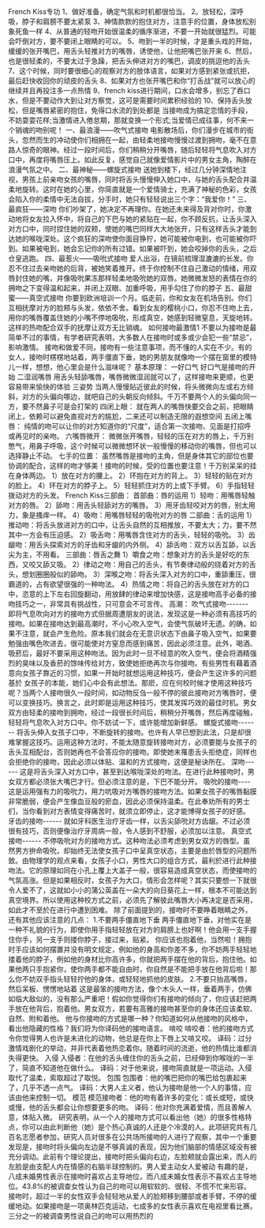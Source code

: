 French Kiss专功
1、做好准备，确定气氛和时机都很恰当。
2。放轻松，深呼吸，脖子和肩膀不要太紧泵
3、神情款款的抱住对方，注意手的位置，身体放松别象死鱼一样
4、从普通的轻吻开始很温柔的循序渐进，不要一开始就很猛烈。可能会吓倒对方，要不要闭上眼睛的可以。
5、吻到一半的时候，才是重头戏的开始，缓缓的张开嘴巴，用舌头轻推对方的嘴唇，诱使他，让他把嘴巴张开来
6、然后，也是很轻柔的，不要太过于急躁，把舌头伸进对方的嘴巴，调皮的挑逗他的舌头
7、这个时候，同时要很细心的观察对方的肢体语言，如果对方感到紧张或抗拒，最后赶快收回你的顽皮的舌头
8、如果对方也张开嘴巴和你“打舌战”就可以放心的继续并且再投注多一点热情
9、french kiss进行期间，口水会增多，别忘了吞口水，但是不要动作大到让对方察觉，这可是需要时间累积经验的
10、保持舌头放松，但是嘴唇紧密的抱住，免得口水流的到处都是
当接吻成为搞定恋情的手段，不妨耍耍花样;当激情进入倦怠期，那就变换一个形式;当爱情已成往事，何不来一个销魂的吻别呢！
一、最浪漫——吹气式接吻
电影散场后，你们漫步在城市的街头，忽然而生的冲动使你们相拥在一起，由轻柔地接吻慢慢过渡到拥吻，毫不在意路人惊奇的眼神。经过一段时间后，你们稍稍分开嘴唇，随后轻轻将气息吹入对方口中，再度将嘴唇压上。如此反复，感觉自己就像爱情影片中的男女主角，陶醉在浪漫气氛之中。
二、最神秘——螺旋式接吻
送她到楼下，经过几分钟深情地注视，男孩上前亲吻女孩的嘴唇，同时将舌头慢慢伸入她口中，与她的舌头配合并温柔地旋转。这时在她的心里，你简直就是一个爱情骑士，充满了神秘的色彩，女孩会陷入你的柔情中无法自拔，分手时，她只有轻轻说出三个字：“我爱你！”
三、最疯狂——深吻
你们吵架了，她决定不再理你。在她还未来得及背对你时，你激动地将女友拉入怀中，将自己的下巴与她的紧贴在一起，你不顾反抗，让舌头深入对方口中，同时捏住她的双颊，使她的嘴巴同样大大地张开，只有这样舌头才能到达她的喉咙深处。这个疯狂的深吻使你面目狰狞，她可能被你电到，也可能被你吓到。如果被电到，她会忘记你的所有过错。如果被吓到，她会咬掉你的舌头，之后仓皇逃跑。
四、最惹火——吸吮式接吻
爱人出浴，在镜前梳理湿漉漉的长发。你忍不住过去亲吻她的后背，被她笑着推开。终于你控制不住自己激动的情绪，用双唇封住她的嘴，并像吸吮果冻那样轻柔地吸吮她的双唇。她微微发怒的表情在你的拥吻之下变得温和起来，并闭上双眼、加重呼吸，用手勾住了你的脖子
五、最甜蜜——真空式接吻
你要到欧洲培训一个月。临走前，你和女友在机场告别。你们互相抚摩对方的脸颊与头发，依依不舍。看到女友的樱桃小口，你忍不住吻上去，用你的嘴唇覆盖住她的小嘴不停地吸吮，形成真空，她感到轻微窒息，天旋地转。这样的热吻配合双手的抚摩让双方无比销魂。 如何接吻最激情1
不要以为接吻是最简单不过的事情，有学者研究表明，大多数人在接吻时或多或少会犯一些“禁忌”，影响激情。
接吻和做爱不同，接吻有一些注意事项，而不懂的人实在不少。有的女人，接吻时楞楞地站着，两手僵直下垂，她的男朋友就像吻一个摆在窗里的模特儿一样，想想，他心里会是什么滋味呢？
基本原理：
一好口气
好口气是接吻的开始
二湿润嘴唇
用舌头轻舔嘴唇，嘴唇微微湿润就可以了，这样接吻来更顺，也更容易带来愉快的体验 三姿势
当两人慢慢贴近彼此的时候，将头微微向左或右方倾斜，对方的头偏向哪边，就吧自己的头朝反向倾斜。千万不要两个人的头偏向同一方，要不然鼻子可是会打架的
四闭上眼：
就在两人的嘴唇快要交会之前，把眼睛闭上，依赖可以避免直视对方的尴尬，二来还可以制造无限的遐想空间
五闭上嘴唇：
纯情的吻可以让你的对方知道你的“尺度”，适合第一次接吻、见面是打招呼或再见时的亲吻。
六嘴唇微开：
微微张开嘴唇，轻轻的压在对方的唇上，千万别憋气，用鼻子呼吸，这个时候可以微微想环状一般慢慢的移动你的嘴唇，但也可以选择静止不动。
七手的位置：
虽然嘴唇是接吻的主角，但是身体其它的部位也要协调的配合，这样的吻才够美！接吻的时候，受的位置也要注意！千万别呆呆的挂在身体两边。
1）放在对方的腰上。
2）环抱在对方的背上。
3）轻轻的贴在对方的脸上。
4）环在对方的脖子上。
5）轻轻抓住对方的上或下手臂。
6）手指轻轻拨动对方的头发。
French Kiss三部曲：
首部曲：唇的运用
1）轻吻：用嘴唇轻触对方的唇。
2）舔吻：用舌头轻舔对方的嘴唇。
3）用牙齿轻咬对方的唇，别太用力，象是搔痒一样。
4）吸吻：用嘴唇轻轻的吸吮对方的唇
二部曲：舌的运用
1）推动吻：将舌头放进对方的口中，让舌头自然的互相推放，不要太大；力，要不然其中一方会有压迫感。
2）吸舌吻：用嘴唇含住对方的舌头，轻轻的吸吮。
3）齿龈吻：用舌头探索对方的牙齿和牙龈的内外侧。
4）舔舌吻：双方以舌互舔，以舌尖为主，不用看。
三部曲：唇舌之舞
1）嚼食之吻：想象对方的舌头是好吃的东西，又咬又舔又吸。
2）律动之吻：用自己的舌头，有节奏律动般的绕着对方的舌头，想划圈圈般似的舔吻。
3）深喉之吻：将舌头深入对方的口中，重舔重压，很霸道的，占有欲望很强的一种吻法。
4）热情之吻：将自己的舌头放在对方的口中，恣意的上下左右回旋翻动，用放肆的律动来增加快感，这是接吻高手必备的接吻技巧之一，非常具有挑战性，只可意会不可言传。
高潮：
吹气式接吻------- 即将气息吹向对方的接吻方式但据周遭朋友的说法，发现这是一种必须有高技巧的接吻。如果在接吻达到最高潮时，不小心吹入空气，会使气氛破坏无遗。的确，如果不注意，就会产生危险。原本我们就会在无意识状态下由鼻子吸入空气，如果要勉强由嘴色吹进去，很可能使对方窒息而感到痛苦，因此必须注意。此外，喝酒、吸菸后，最好不要采用这种吻法。因为此时一旦不经意的吹入空气，便会将酒精强烈的臭味以及香菸的馀味传给对方，致使她拒绝再次与你接吻。有些男性有藉着酒意向女孩子靠近的习惯，如果一开始时就想运用这种技巧，便会产生这许多的问题基於
女孩子的本能，她们心中会有此想法。那麽，应在何校时候才使用这种技巧呢？当两个人接吻很久一段时间，如动物反刍一般不停的彼此接吻对方嘴唇时，便可以变换技巧。换言之，此时即是运用这种技巧，使其发挥巧效的最佳时机。男女双方由轻柔的接吻到拥吻，经过一段很长时间后，稍稍分开嘴唇，然后再度碰触，轻轻将气息吹入对方口中。你不妨试一下，或许能增加新鲜感。
螺旋式接吻------- 将舌头伸入女孩子口中，不断旋转的接吻。也许有人早已想到此法，只是却很难掌握这技巧。运用这种方法时，不能太随意旋转接吻对方，必须要能与女孩子的舌头互相配台，否则她再也不会答应你的接吻。即使她末罹患舌头拒绝症，同样也会拒绝你的接吻，因此必须以体贴、温和的方式接吻，这便是秘诀所在。
深吻------ 这是将舌头深入对方口中，甚至到达喉咙深处的吻法。在进行此种接吻时，男女双方都必须张大嘴巴才行。但必须注意的是，下巴不能分开。
吸吮的接吻---- 这是运用强有力的吸吮力，用力吭吸对方嘴唇的接吻方法。如果女孩子的嘴唇黏膜非常脆弱，便会产生像血豆般的瘀血，因此必须保持温柔。在此奉劝所有的男士们，当你看到对方表情变得痛苦时，就须立即停止，这才能博得女孩子的好感。
牙齿的接吻------ 就如牙科医生治疗牙齿一样，以舌尖舔吮对方齿龈。不过必须很有技巧，否则便像治疗牙周病一般，令人感到不舒服，必须加以注意。
真空式接吻------ 不停吸吮对方的接吻方式。这种吻法必须考虑到男女双方的唇型。虽然男方拚命吸吮，却始终无法使女孩子口中呈真空状态，主要是由於唇型的问题所致。由物理学的观点来看，女孩子小口，男性大口的组合方式，最利於进行此种接吻法。它的原理如同在小孔上覆上大盖子一般，很容易造成真空状态，而使接吻的气氛高涨。但是如果相反时，女孩子为大口，情形会怎样呢？其实只要想一下就很令人爱不了，这就如小小的蒲公英盖在一朵大的向日葵花上一样，根本不可能达到真空境界。所以使用这种校方式之前，必须先了解彼此嘴唇大小再决定是否采用，如此才不至於在进行中遭到困难。
除了前面提到的，接吻时不要睁着眼睛之外，还有其他应该注意的几点：
1.不要两手僵直地下垂
两手僵直地下垂，对他实在是一种不礼貌的行为，即使你用手指轻轻放在对方的肩膀上也好啊！他会用一支手握住你手，另一支手则搂你脖子，接过来，贴紧。
你应该也抱着他，当然啦！拥抱时手应该如何摆置并没有明文规定，例如他的身高和你差不多，你不妨两手轻轻地搂着他的脖子，例如他的身材比你高许多，你就把两手摆在他的背后，抱住他。如果他两只手抱紧你，使你两手都不能自由时，你自然是不能把手放在他背后啦！那么你不妨双手指头轻轻拧他的身体，或轻轻地抓他的皮肤。
2.不要只抬高嘴唇，然后呆板、愣愣地站着
这是最笨的接吻方法，像个木头人一样，垂着两手，仿佛如临大敌似的，没有那么严重吧！假如你觉得你们有接吻的倾向了，你应该赶把两手放在他背后，抱着他。男女双方，若要有高雅的接吻甚至你的身体还应该柔软、自然、附和着他。
他与你接吻的方式是哪一种？你知道如何从他接吻的风格中，看出他隐藏的性格？我们将为你译码他的接吻语言。
啃咬
啃咬者：他的接吻方式令你觉得男人也许是未进化的动物，他总是在你上下唇上又啃又咬。 译码：过分激情戏剧化的举动，并非代表着他热恋着你。随着时间的流逝，他的热情比谁都消失得更快。
入侵
入侵者：在他的舌头缠住你的舌头之前，已经伸到你喉咙的一半了，简直不知道他在做什么。 译码：对于他来说，接吻简直就是一项运动。入侵取代了温柔，索取超过了取悦。 包围
包围者：他的嘴巴把你的嘴巴给包裹起来了，几乎不透一点气。
译码：大男人主义者，他认为接吻是他一个人的事情，应该由他来控制一切。
模范
模范接吻者：他的吻有着许多的变化：或长或短，或快或慢，他的舌头都会让你想要更多的吻。
译码：他对你充满着爱情，而且善解人意，体贴入微。
研究表明，从一个人的接吻方式可以看出他（她）的很多性格特点，你可以由此判断他（她）是个热心真诚的人还是个冷漠的人。此项研究共有几百名志愿者参加，研究人员对很多在公共场所接吻的人进行了观察，其中一个重要发现是，接吻时将头偏向左边是不够真诚的表现，因为他们脑部的情感区域没有被充分调动。此前有个理论提出，接吻时把头偏向右边，左脸颊就会露出来，而人的左脸是由支配人内在情感的右脑半球控制的。男人爱主动女人爱被动 有趣的是，八成未婚男性表示在接吻时喜欢占主导地位，而八成未婚女性表示不喜欢占主导地位。43.8%的被调查女性认为自己的吻可以用软软的、很轻、不慌不忙来形容。接吻时，超过一半的女性双手会轻轻地从爱人的脸颊移到腰部或者手臂，不停的缓缓地动。如果接吻是一项奥林匹克运动，七成多的女性表示喜欢在电视里看比赛。三分之一的被调查男性说自己的吻可以用热烈的